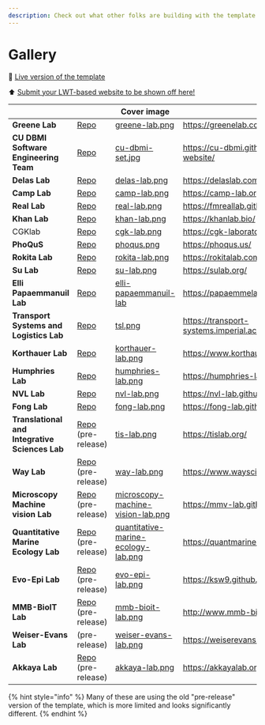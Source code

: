 ```yaml
---
description: Check out what other folks are building with the template!
---
```


# Gallery

👀 [Live version of the template](https://greenelab.github.io/lab-website-template/)

⬆️ [Submit your LWT-based website to be shown off here!](https://github.com/greenelab/lab-website-template/issues/97)

<table data-view="cards"><thead><tr><th></th><th></th><th data-hidden data-card-cover data-type="image">Cover image</th><th data-hidden data-card-target data-type="content-ref"></th></tr></thead><tbody><tr><td><strong>Greene Lab</strong></td><td><a href="https://github.com/greenelab/greenelab.com">Repo</a></td><td><a href="../.gitbook/assets/greene-lab.png">greene-lab.png</a></td><td><a href="https://greenelab.com/">https://greenelab.com/</a></td></tr><tr><td><strong>CU DBMI Software Engineering Team</strong></td><td><a href="https://github.com/CU-DBMI/set-website">Repo</a></td><td><a href="../.gitbook/assets/cu-dbmi-set.jpg">cu-dbmi-set.jpg</a></td><td><a href="https://cu-dbmi.github.io/set-website/">https://cu-dbmi.github.io/set-website/</a></td></tr><tr><td><strong>Delas Lab</strong></td><td><a href="https://github.com/MJDelas/delas-lab-website">Repo</a></td><td><a href="../.gitbook/assets/delas-lab.png">delas-lab.png</a></td><td><a href="https://delaslab.com/">https://delaslab.com/</a></td></tr><tr><td><strong>Camp Lab</strong></td><td><a href="https://github.com/camp-lab-tud/camp-lab-website">Repo</a></td><td><a href="../.gitbook/assets/camp-lab.png">camp-lab.png</a></td><td><a href="https://camp-lab.org/">https://camp-lab.org/</a></td></tr><tr><td><strong>Real Lab</strong></td><td><a href="https://github.com/FMRealLab/website">Repo</a></td><td><a href="../.gitbook/assets/real-lab.png">real-lab.png</a></td><td><a href="https://fmreallab.github.io/website">https://fmreallab.github.io/website</a></td></tr><tr><td><strong>Khan Lab</strong></td><td><a href="https://github.com/khan-lab/khan-lab.github.io">Repo</a></td><td><a href="../.gitbook/assets/khan-lab.png">khan-lab.png</a></td><td><a href="https://khanlab.bio/">https://khanlab.bio/</a></td></tr><tr><td>CGKlab</td><td><a href="https://github.com/CGK-Laboratory/CGK-Laboratory.github.io">Repo</a></td><td><a href="../.gitbook/assets/cgk-lab.png">cgk-lab.png</a></td><td><a href="https://cgk-laboratory.github.io/">https://cgk-laboratory.github.io/</a></td></tr><tr><td><strong>PhoQuS</strong></td><td><a href="https://github.com/Guha-Group/phoqus-group-website">Repo</a></td><td><a href="../.gitbook/assets/phoqus.png">phoqus.png</a></td><td><a href="https://phoqus.us/">https://phoqus.us/</a></td></tr><tr><td><strong>Rokita Lab</strong></td><td><a href="https://github.com/rokitalab/rokitalab.com">Repo</a></td><td><a href="../.gitbook/assets/rokita-lab.png">rokita-lab.png</a></td><td><a href="https://rokitalab.com/">https://rokitalab.com/</a></td></tr><tr><td><strong>Su Lab</strong></td><td><a href="https://github.com/SuLab/sulab.org">Repo</a></td><td><a href="../.gitbook/assets/su-lab.png">su-lab.png</a></td><td><a href="https://sulab.org/">https://sulab.org/</a></td></tr><tr><td><strong>Elli Papaemmanuil Lab</strong></td><td><a href="https://github.com/papaemmelab/papaemmelab">Repo</a></td><td><a href="../.gitbook/assets/elli-papaemmanuil-lab">elli-papaemmanuil-lab</a></td><td><a href="https://papaemmelab.org/">https://papaemmelab.org/</a></td></tr><tr><td><strong>Transport Systems and Logistics Lab</strong></td><td><a href="https://github.com/tsl-imperial/tsl-website2">Repo</a></td><td><a href="../.gitbook/assets/tsl.png">tsl.png</a></td><td><a href="https://transport-systems.imperial.ac.uk/">https://transport-systems.imperial.ac.uk/</a></td></tr><tr><td><strong>Korthauer Lab</strong></td><td><a href="https://github.com/korthauer-lab/korthauer-lab.github.io">Repo</a></td><td><a href="../.gitbook/assets/korthauer-lab.png">korthauer-lab.png</a></td><td><a href="https://www.korthauerlab.com/">https://www.korthauerlab.com/</a></td></tr><tr><td><strong>Humphries Lab</strong></td><td><a href="https://github.com/Humphries-Lab/Lab-Website">Repo</a></td><td><a href="../.gitbook/assets/humphries-lab.png">humphries-lab.png</a></td><td><a href="https://humphries-lab.org/">https://humphries-lab.org/</a></td></tr><tr><td><strong>NVL Lab</strong></td><td><a href="https://github.com/NVL-Lab/NVL-Lab.github.io">Repo</a></td><td><a href="../.gitbook/assets/nvl-lab.png">nvl-lab.png</a></td><td><a href="https://nvl-lab.github.io/">https://nvl-lab.github.io/</a></td></tr><tr><td><strong>Fong Lab</strong></td><td><a href="https://github.com/fong-lab/fong-lab.github.io">Repo</a></td><td><a href="../.gitbook/assets/fong-lab.png">fong-lab.png</a></td><td><a href="https://fong-lab.github.io/">https://fong-lab.github.io/</a></td></tr><tr><td><strong>Translational and Integrative Sciences Lab</strong></td><td><a href="https://github.com/tis-lab/tislab.org">Repo</a> (pre-release)</td><td><a href="../.gitbook/assets/tis-lab.png">tis-lab.png</a></td><td><a href="https://tislab.org/">https://tislab.org/</a></td></tr><tr><td><strong>Way Lab</strong></td><td><a href="https://github.com/WayScience/waysciencelab.com">Repo</a> (pre-release)</td><td><a href="../.gitbook/assets/way-lab.png">way-lab.png</a></td><td><a href="https://www.waysciencelab.com/">https://www.waysciencelab.com/</a></td></tr><tr><td><strong>Microscopy Machine vision Lab</strong></td><td><a href="https://github.com/MMV-Lab/mmv-lab.github.io">Repo</a> (pre-release)</td><td><a href="../.gitbook/assets/microscopy-machine-vision-lab.png">microscopy-machine-vision-lab.png</a></td><td><a href="https://mmv-lab.github.io/">https://mmv-lab.github.io/</a></td></tr><tr><td><strong>Quantitative Marine Ecology Lab</strong></td><td><a href="https://github.com/QuantMarineEcoLab/quantmarineecolab.github.io">Repo</a> (pre-release)</td><td><a href="../.gitbook/assets/quantitative-marine-ecology-lab.png">quantitative-marine-ecology-lab.png</a></td><td><a href="https://quantmarineecolab.github.io/">https://quantmarineecolab.github.io/</a></td></tr><tr><td><strong>Evo-Epi Lab</strong></td><td><a href="https://github.com/ksw9/ksw9.github.io">Repo</a> (pre-release)</td><td><a href="../.gitbook/assets/evo-epi-lab.png">evo-epi-lab.png</a></td><td><a href="https://ksw9.github.io/">https://ksw9.github.io/</a></td></tr><tr><td><strong>MMB-BioIT Lab</strong></td><td><a href="https://github.com/MMB-UMCU/mmb-bioit">Repo</a> (pre-release)</td><td><a href="../.gitbook/assets/mmb-bioit-lab.png">mmb-bioit-lab.png</a></td><td><a href="http://www.mmb-bioit.nl/">http://www.mmb-bioit.nl/</a></td></tr><tr><td><strong>Weiser-Evans Lab</strong></td><td>(pre-release)</td><td><a href="../.gitbook/assets/weiser-evans-lab.png">weiser-evans-lab.png</a></td><td><a href="https://weiserevanslab.org/">https://weiserevanslab.org/</a></td></tr><tr><td><strong>Akkaya Lab</strong></td><td><a href="https://github.com/Harrisonthow/akkaya-lab">Repo</a> (pre-release)</td><td><a href="../.gitbook/assets/akkaya-lab.png">akkaya-lab.png</a></td><td><a href="https://akkayalab.org/">https://akkayalab.org/</a></td></tr></tbody></table>



{% hint style="info" %}
Many of these are using the old "pre-release" version of the template, which is more limited and looks significantly different.
{% endhint %}

<figure><img src="../.gitbook/assets/mascot.png" alt=""><figcaption></figcaption></figure>
